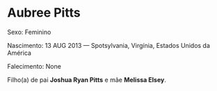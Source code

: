 # Aubree Pitts

Sexo: Feminino

Nascimento: 13 AUG 2013 — Spotsylvania, Virgínia, Estados Unidos da América

Falecimento: None

Filho(a) de pai **Joshua Ryan Pitts** e mãe **Melissa Elsey**.
